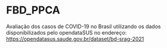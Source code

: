 # FBD_PPCA
Avaliação dos casos de COVID-19 no Brasil utilizando os dados disponibilizados pelo opendataSUS no endereço: https://opendatasus.saude.gov.br/dataset/bd-srag-2021
